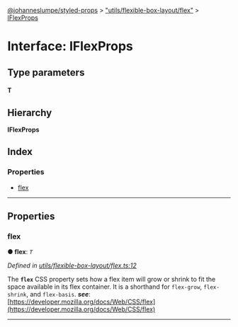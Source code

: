[@johanneslumpe/styled-props](../README.md) > ["utils/flexible-box-layout/flex"](../modules/_utils_flexible_box_layout_flex_.md) > [IFlexProps](../interfaces/_utils_flexible_box_layout_flex_.iflexprops.md)

# Interface: IFlexProps

## Type parameters
#### T 
## Hierarchy

**IFlexProps**

## Index

### Properties

* [flex](_utils_flexible_box_layout_flex_.iflexprops.md#flex)

---

## Properties

<a id="flex"></a>

###  flex

**● flex**: *`T`*

*Defined in [utils/flexible-box-layout/flex.ts:12](https://github.com/johanneslumpe/styled-props/blob/3abf398/src/utils/flexible-box-layout/flex.ts#L12)*

The **`flex`** CSS property sets how a flex item will grow or shrink to fit the space available in its flex container. It is a shorthand for `flex-grow`, `flex-shrink`, and `flex-basis`.
*__see__*: [https://developer.mozilla.org/docs/Web/CSS/flex](https://developer.mozilla.org/docs/Web/CSS/flex)

___

